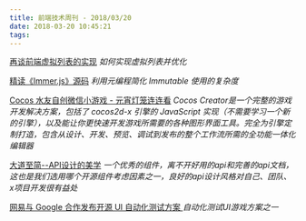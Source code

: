 ```yaml
---
title: 前端技术周刊 - 2018/03/20
date: 2018-03-20 10:45:21
tags:
---
```


[再谈前端虚拟列表的实现](https://zhuanlan.zhihu.com/p/34585166)
*如何实现虚拟列表并优化*

[精读《Immer.js》源码](https://zhuanlan.zhihu.com/p/34691516)
*利用元编程简化 Immutable 使用的复杂度*

[Cocos 水友自创微信小游戏 - 元宵灯笼连连看](https://mp.weixin.qq.com/s?__biz=MjM5ODAxNTM2NA==&mid=2659646868&idx=1&sn=d411552089f36bfa1d00686f0b4ab03c&chksm=bda3657f8ad4ec69c0946a6aa8357b0189f5abc7cf7f3c9a3c530f4750202f7e298b3045b22c#rd)
*Cocos Creator是一个完整的游戏开发解决方案，包括了 cocos2d-x 引擎的 JavaScript 实现（不需要学习一个新的引擎），以及能让你更快速开发游戏所需要的各种图形界面工具。完全为引擎定制打造，包含从设计、开发、预览、调试到发布的整个工作流所需的全功能一体化编辑器*

[大道至简--API设计的美学](https://juejin.im/post/5aae8b4f5188255588052ffb)
*一个优秀的组件，离不开好用的api和完善的api文档，这也是我们选用哪个开源组件考虑因素之一，良好的api设计风格对自己、团队、x项目开发很有益处*

[网易与 Google 合作发布开源 UI 自动化测试方案
](https://media.weibo.cn/article?id=2309351002534219727609221349&from=singlemessage&isappinstalled=0&jumpfrom=weibocom)
*自动化测试UI游戏方案之一*
